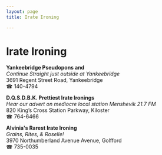 ```yaml
---
layout: page 
title: Irate Ironing

---
```



# Irate Ironing


 **Yankeebridge Pseudopons and**  
_Continue Straight just outside at Yankeebridge_  
3691 Regent Street Road, Yankeebridge  
☎ 140-4794

**D.Q.S.D.B.K. Prettiest Irate Ironings**  
_Hear our advert on mediocre local station Menshevik 21.7 FM_  
820 King’s Cross Station Parkway, Kiloster  
☎ 764-6466

**Alvinia's Rarest Irate Ironing**  
_Grains, Rites, & Roselle!_  
3970 Northumberland Avenue Avenue, Golfford  
☎ 735-0035

